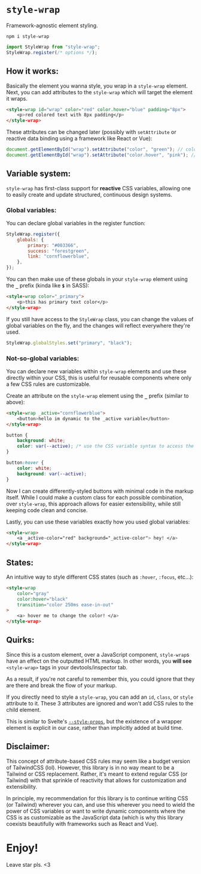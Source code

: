 # `style-wrap`

Framework-agnostic element styling.

`npm i style-wrap`

```js
import StyleWrap from "style-wrap";
StyleWrap.register(/* options */);
```

## How it works:

Basically the element you wanna style, you wrap in a `style-wrap` element. Next, you can add attributes to the `style-wrap` which will target the element it wraps.

```html
<style-wrap id="wrap" color="red" color.hover="blue" padding="8px">
    <p>red colored text with 8px padding</p>
</style-wrap>
```

These attributes can be changed later (possibly with `setAttribute` or reactive data binding using a framework like React or Vue):

```js
document.getElementById("wrap").setAttribute("color", "green"); // color: green; by default
document.getElementById("wrap").setAttribute("color.hover", "pink"); // color: pink; on hover
```

## Variable system:

`style-wrap` has first-class support for **reactive** CSS variables, allowing one to easily create and update structured, continuous design systems.

### Global variables:

You can declare global variables in the register function:

```js
StyleWrap.register({
    globals: {
        primary: "#003366",
        success: "forestgreen",
        link: "cornflowerblue",
    },
});
```

You can then make use of these globals in your `style-wrap` element using the **`_`** prefix (kinda like **`$`** in SASS):

```html
<style-wrap color="_primary">
    <p>this has primary text color</p>
</style-wrap>
```

If you still have access to the `StyleWrap` class, you can change the values of global variables on the fly, and the changes will reflect everywhere they're used.

```js
StyleWrap.globalStyles.set("primary", "black");
```

### Not-so-global variables:

You can declare new variables within `style-wrap` elements and use these directly within your CSS, this is useful for reusable components where only a few CSS rules are customizable.

Create an attribute on the `style-wrap` element using the **`_`** prefix (similar to above):

```html
<style-wrap _active="cornflowerblue">
    <button>hello im dynamic to the _active variable</button>
</style-wrap>
```

```css
button {
    background: white;
    color: var(--active); /* use the CSS variable syntax to access the variable. */
}

button:hover {
    color: white;
    background: var(--active);
}
```

Now I can create differently-styled buttons with minimal code in the markup itself. While I could make a custom class for each possible combination, over `style-wrap`, this approach allows for easier extensibility, while still keeping code clean and concise.

Lastly, you can use these variables exactly how you used global variables:

```html
<style-wrap>
    <a _active-color="red" background="_active-color"> hey! </a>
</style-wrap>
```

## States:

An intuitive way to style different CSS states (such as `:hover`, `:focus`, etc...):

```html
<style-wrap
    color="gray"
    color:hover="black"
    transition="color 250ms ease-in-out"
>
    <a> hover me to change the color! </a>
</style-wrap>
```

## Quirks:

Since this is a custom element, over a JavaScript component, `style-wrap`s have an effect on the outputted HTML markup. In other words, you **will see** `<style-wrap>` tags in your devtools/inspector tab. 

As a result, if you're not careful to remember this, you could ignore that they are there and break the flow of your markup.

If you directly need to style a `style-wrap`, you can add an `id`, `class`, or `style` attribute to it. These 3 attributes are ignored and won't add CSS rules to the child element.

This is similar to Svelte's [`--style-props`](https://svelte.dev/docs#style_props), but the existence of a wrapper element is explicit in our case, rather than implicitly added at build time.

## Disclaimer:

This concept of attribute-based CSS rules may seem like a budget version of TailwindCSS (lol). However, this library is in no way meant to be a Tailwind or CSS replacement. Rather, it's meant to extend regular CSS (or Tailwind) with that sprinkle of reactivity that allows for customization and extensibility.

In principle, my recommendation for this library is to continue writing CSS (or Tailwind) wherever you can, and use this wherever you need to wield the power of CSS variables or want to write dynamic components where the CSS is as customizable as the JavaScript data (which is why this library coexists beautifully with frameworks such as React and Vue).

# Enjoy!

Leave star pls. <3